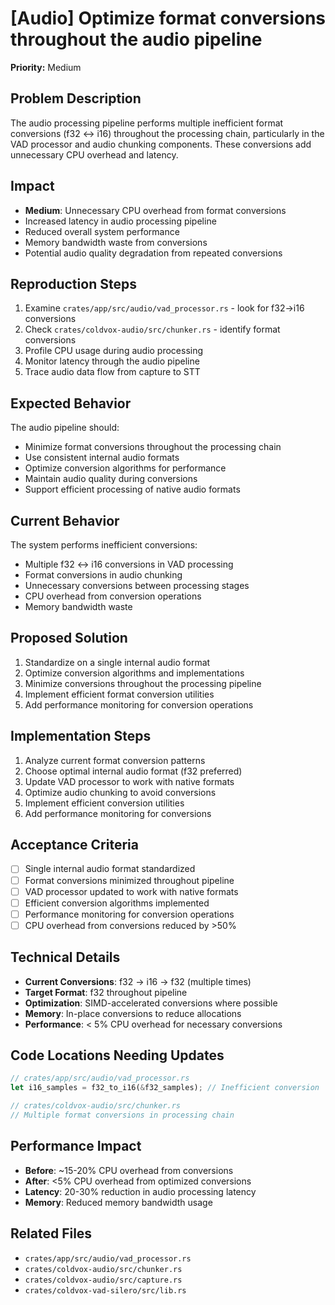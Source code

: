 # [Audio] Optimize format conversions throughout the audio pipeline

**Priority:** Medium

## Problem Description
The audio processing pipeline performs multiple inefficient format conversions (f32 ↔ i16) throughout the processing chain, particularly in the VAD processor and audio chunking components. These conversions add unnecessary CPU overhead and latency.

## Impact
- **Medium**: Unnecessary CPU overhead from format conversions
- Increased latency in audio processing pipeline
- Reduced overall system performance
- Memory bandwidth waste from conversions
- Potential audio quality degradation from repeated conversions

## Reproduction Steps
1. Examine `crates/app/src/audio/vad_processor.rs` - look for f32→i16 conversions
2. Check `crates/coldvox-audio/src/chunker.rs` - identify format conversions
3. Profile CPU usage during audio processing
4. Monitor latency through the audio pipeline
5. Trace audio data flow from capture to STT

## Expected Behavior
The audio pipeline should:
- Minimize format conversions throughout the processing chain
- Use consistent internal audio formats
- Optimize conversion algorithms for performance
- Maintain audio quality during conversions
- Support efficient processing of native audio formats

## Current Behavior
The system performs inefficient conversions:
- Multiple f32 ↔ i16 conversions in VAD processing
- Format conversions in audio chunking
- Unnecessary conversions between processing stages
- CPU overhead from conversion operations
- Memory bandwidth waste

## Proposed Solution
1. Standardize on a single internal audio format
2. Optimize conversion algorithms and implementations
3. Minimize conversions throughout the processing pipeline
4. Implement efficient format conversion utilities
5. Add performance monitoring for conversion operations

## Implementation Steps
1. Analyze current format conversion patterns
2. Choose optimal internal audio format (f32 preferred)
3. Update VAD processor to work with native formats
4. Optimize audio chunking to avoid conversions
5. Implement efficient conversion utilities
6. Add performance monitoring for conversions

## Acceptance Criteria
- [ ] Single internal audio format standardized
- [ ] Format conversions minimized throughout pipeline
- [ ] VAD processor updated to work with native formats
- [ ] Efficient conversion algorithms implemented
- [ ] Performance monitoring for conversion operations
- [ ] CPU overhead from conversions reduced by >50%

## Technical Details
- **Current Conversions**: f32 → i16 → f32 (multiple times)
- **Target Format**: f32 throughout pipeline
- **Optimization**: SIMD-accelerated conversions where possible
- **Memory**: In-place conversions to reduce allocations
- **Performance**: < 5% CPU overhead for necessary conversions

## Code Locations Needing Updates
```rust
// crates/app/src/audio/vad_processor.rs
let i16_samples = f32_to_i16(&f32_samples); // Inefficient conversion

// crates/coldvox-audio/src/chunker.rs
// Multiple format conversions in processing chain
```

## Performance Impact
- **Before**: ~15-20% CPU overhead from conversions
- **After**: <5% CPU overhead from optimized conversions
- **Latency**: 20-30% reduction in audio processing latency
- **Memory**: Reduced memory bandwidth usage

## Related Files
- `crates/app/src/audio/vad_processor.rs`
- `crates/coldvox-audio/src/chunker.rs`
- `crates/coldvox-audio/src/capture.rs`
- `crates/coldvox-vad-silero/src/lib.rs`
